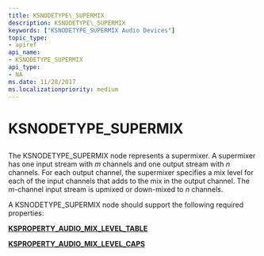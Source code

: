 ```yaml
---
title: KSNODETYPE\_SUPERMIX
description: KSNODETYPE\_SUPERMIX
keywords: ["KSNODETYPE_SUPERMIX Audio Devices"]
topic_type:
- apiref
api_name:
- KSNODETYPE_SUPERMIX
api_type:
- NA
ms.date: 11/28/2017
ms.localizationpriority: medium
---
```


# KSNODETYPE\_SUPERMIX


## <span id="ddk_ksnodetype_supermix_ks"></span><span id="DDK_KSNODETYPE_SUPERMIX_KS"></span>


The KSNODETYPE\_SUPERMIX node represents a supermixer. A supermixer has one input stream with *m* channels and one output stream with *n* channels. For each output channel, the supermixer specifies a mix level for each of the input channels that adds to the mix in the output channel. The *m*-channel input stream is upmixed or down-mixed to *n* channels.

A KSNODETYPE\_SUPERMIX node should support the following required properties:

[**KSPROPERTY\_AUDIO\_MIX\_LEVEL\_TABLE**](ksproperty-audio-mix-level-table.md)

[**KSPROPERTY\_AUDIO\_MIX\_LEVEL\_CAPS**](ksproperty-audio-mix-level-caps.md)

 

 





